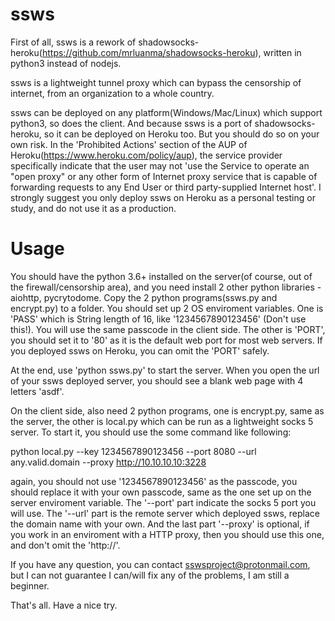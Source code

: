 # ssws

First of all, ssws is a rework of shadowsocks-heroku(https://github.com/mrluanma/shadowsocks-heroku), written in python3 instead of nodejs.

ssws is a lightweight tunnel proxy which can bypass the censorship of internet, from an organization to a whole country.

ssws can be deployed on any platform(Windows/Mac/Linux) which support python3, so does the client. And because ssws is a port of shadowsocks-heroku, so it can be deployed on Heroku too. But you should do so on your own risk. In the 'Prohibited Actions' section of the AUP of Heroku(https://www.heroku.com/policy/aup), the service provider specifically indicate that the user may not 'use the Service to operate an "open proxy" or any other form of Internet proxy service that is capable of forwarding requests to any End User or third party-supplied Internet host'. I strongly suggest you only deploy ssws on Heroku as a personal testing or study, and do not use it as a production.

# Usage

You should have the python 3.6+ installed on the server(of course, out of the firewall/censorship area), and you need install 2 other python libraries - aiohttp, pycrytodome. Copy the 2 python programs(ssws.py and encrypt.py) to a folder. You should set up 2 OS enviroment variables. One is 'PASS' which is String length of 16, like '1234567890123456' (Don't use this!). You will use the same passcode in the client side. The other is 'PORT', you should set it to '80' as it is the default web port for most web servers. If you deployed ssws on Heroku, you can omit the 'PORT' safely.

At the end, use 'python ssws.py' to start the server. When you open the url of your ssws deployed server, you should see a blank web page with 4 letters 'asdf'.

On the client side, also need 2 python programs, one is encrypt.py, same as the server, the other is local.py which can be run as a lightweight socks 5 server. To start it, you should use the some command like following:

python local.py --key 1234567890123456 --port 8080 --url any.valid.domain --proxy http://10.10.10.10:3228

again, you should not use '1234567890123456' as the passcode, you should replace it with your own passcode, same as the one set up on the server enviroment variable. The '--port' part indicate the socks 5 port you will use. The '--url' part is the remote server which deployed ssws, replace the domain name with your own. And the last part '--proxy' is optional, if you work in an enviroment with a HTTP proxy, then you should use this one, and don't omit the 'http://'.

If you have any question, you can contact sswsproject@protonmail.com, but I can not guarantee I can/will fix any of the problems, I am still a beginner. 

That's all. Have a nice try. 
